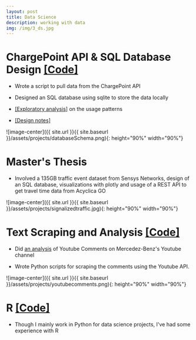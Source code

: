 ```yaml
---
layout: post
title: Data Science
description: working with data
img: /img/3_ds.jpg
---
```


# **ChargePoint API & SQL Database Design** [[Code]](https://github.com/lefthandwriter/ChargePointAPI)

- Wrote a script to pull data from the ChargePoint API

- Designed an SQL database using sqlite to store the data locally

- [[Exploratory analysis]](https://github.com/lefthandwriter/ChargePointAPI/blob/master/Notebooks/Exploratory.ipynb) on the usage patterns

- [[Design notes]](https://lefthandwriter.github.io/software/2018/06/22/Designing-EV-Database.html)

![image-center]({{ site.url }}{{ site.baseurl }}/assets/projects/databaseSchema.png){: height="90%" width="90%"}

# **Master's Thesis**

- Involved a 135GB traffic event dataset from Sensys Networks, design of an SQL database, visualizations with plotly and usage of a REST API to get travel time data from Acyclica GO

![image-center]({{ site.url }}{{ site.baseurl }}/assets/projects/signalizedtraffic.jpg){: height="90%" width="90%"}

# **Text Scraping and Analysis** [[Code]](https://github.com/lefthandwriter/DataIncProject)

- Did [an analysis](http://nbviewer.jupyter.org/github/lefthandwriter/DataIncProject/blob/master/Notebooks/Mercedes-Benz.ipynb) of Youtube Comments on Mercedez-Benz's Youtube channel

- Wrote Python scripts for scraping the comments using the Youtube API.

![image-center]({{ site.url }}{{ site.baseurl }}/assets/projects/youtubecomments.png){: height="90%" width="90%"}

# **R** [[Code]](https://github.com/lefthandwriter/R-programming)

- Though I mainly work in Python for data science projects, I've had some experience with R
